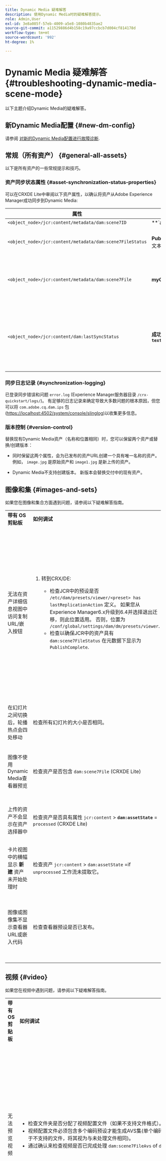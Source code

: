 ```yaml
---
title: Dynamic Media 疑难解答
description: 使用Dynamic Media时的疑难解答提示。
role: Admin,User
exl-id: 3e8a085f-57eb-4009-a5e8-1080b4835ae2
source-git-commit: a11529886d4b158c19a97ccbcb7d004cf814178d
workflow-type: tm+mt
source-wordcount: '992'
ht-degree: 1%

---
```


# Dynamic Media 疑难解答 {#troubleshooting-dynamic-media-scene-mode}

以下主题介绍Dynamic Media的疑难解答。

## 新Dynamic Media配置 {#new-dm-config}

请参阅 [对新的Dynamic Media配置进行故障诊断](/help/assets/dynamic-media/config-dm.md#troubleshoot-dm-config).

## 常规（所有资产） {#general-all-assets}

以下是所有资产的一些常规提示和技巧。

### 资产同步状态属性 {#asset-synchronization-status-properties}

可以在CRXDE Lite中审阅以下资产属性，以确认将资产从Adobe Experience Manager成功同步到Dynamic Media:

| **属性** | **示例** | **描述** |
|---|---|---|
| `<object_node>/jcr:content/metadata/dam:scene7ID` | **`a|364266`** | 节点已链接到Dynamic Media的常规指示符。 |
| `<object_node>/jcr:content/metadata/dam:scene7FileStatus` | **PublishComplete** 或错误文本 | 资产上传到Dynamic Media的状态。 |
| `<object_node>/jcr:content/metadata/dam:scene7File` | **myCompany/myAssetID** | 必须填充以生成指向Dynamic Media远程资产的URL。 |
| `<object_node>/jcr:content/dam:lastSyncStatus` | **成功** 或 **失败：`<error text>`** | 集（旋转集、图像集等）、图像预设、查看器预设、资产的图像映射更新或已编辑图像的同步状态。 |

### 同步日志记录 {#synchronization-logging}

已登录同步错误和问题 `error.log` (Experience Manager服务器目录 `/crx-quickstart/logs/`)。 有足够的日志记录来确定导致大多数问题的根本原因，但您可以将 `com.adobe.cq.dam.ips` 包([https://localhost:4502/system/console/slinglog](https://localhost:4502/system/console/slinglog))以收集更多信息。

### 版本控制 {#version-control}

替换现有Dynamic Media资产（名称和位置相同）时，您可以保留两个资产或替换/创建版本：

* 同时保留这两个属性，会为已发布的资产URL创建一个具有唯一名称的资产。 例如， `image.jpg` 是原始资产和 `image1.jpg` 是新上传的资产。

* Dynamic Media不支持创建版本。 新版本会替换交付中的现有资产。

## 图像和集 {#images-and-sets}

如果您在图像和集合方面遇到问题，请参阅以下疑难解答指南。

<table>
 <tbody>
  <tr>
   <td><strong>带有 OS 剪贴板</strong></td>
   <td><strong>如何调试</strong></td>
   <td><strong>解决方案</strong></td>
  </tr>
  <tr>
   <td>无法在资产详细信息视图中访问复制URL/嵌入按钮</td>
   <td>
    <ol>
     <li><p>转到CRX/DE:</p>
      <ul>
       <li>检查JCR中的预设是否 <code>/etc/dam/presets/viewer/&lt;preset&gt; has lastReplicationAction</code> 定义。 如果您从Experience Manager6.x升级到6.4并选择退出迁移，则此位置适用。 否则，位置为 <code>/conf/global/settings/dam/dm/presets/viewer</code>.</li>
       <li>检查以确保JCR中的资产具有 <code>dam:scene7FileStatus</code><strong> </strong>在元数据下显示为 <code>PublishComplete</code>.</li>
      </ul> </li>
    </ol> </td>
   <td><p>刷新页面/导航到另一页并返回（必须重新编译边栏JSP）</p> <p>如果这不起作用：</p>
    <ul>
     <li>发布资产。</li>
     <li>重新上传资产并发布它。</li>
    </ul> </td>
  </tr>
  <tr>
   <td>在幻灯片之间切换后，轮播热点会四处移动</td>
   <td><p>检查所有幻灯片的大小是否相同。</p> </td>
   <td><p>仅对轮播使用大小相同的图像。</p> </td>
  </tr>
  <tr>
   <td>图像不使用Dynamic Media查看器预览</td>
   <td><p>检查资产是否包含 <code>dam:scene7File</code> (CRXDE Lite)</p> </td>
   <td><p>检查所有资产是否都已完成处理。</p> </td>
  </tr>
  <tr>
   <td>上传的资产不会显示在资产选择器中</td>
   <td><p>检查资产是否具有属性 <code>jcr:content</code> &gt; <strong><code>dam:assetState</code></strong> = <code>processed</code> (CRXDE Lite)</p> </td>
   <td><p>检查所有资产是否都已完成处理。</p> </td>
  </tr>
  <tr>
   <td>卡片视图中的横幅显示 <strong>新建</strong> 资产未开始处理时</td>
   <td>检查资产 <code>jcr:content</code> &gt; <code>dam:assetState</code> =if <code>unprocessed</code> 工作流未提取它。</td>
   <td>等待工作流提取资产。</td>
  </tr>
  <tr>
   <td>图像或图像集不显示查看器URL或嵌入代码</td>
   <td>检查查看器预设是否已发布。</td>
   <td><p>转到 <strong>工具</strong> &gt; <strong>资产</strong> &gt; <strong>查看器预设</strong> 并发布查看器预设。</p> </td>
  </tr>
 </tbody>
</table>

## 视频 {#video}

如果您在视频中遇到问题，请参阅以下疑难解答指南。

<table>
 <tbody>
  <tr>
   <td><strong>带有 OS 剪贴板</strong></td>
   <td><strong>如何调试</strong></td>
   <td><strong>解决方案</strong></td>
  </tr>
  <tr>
   <td>无法预览视频</td>
   <td>
    <ul>
     <li>检查文件夹是否分配了视频配置文件（如果不支持文件格式）。 如果不受支持，则仅显示图像。</li>
     <li>视频配置文件必须包含多个编码预设才能生成AVS集(单个编码被视为MP4文件的视频内容；对于不支持的文件，将其视为与未处理文件相同)。</li>
     <li>通过确认来检查视频是否已完成处理 <code>dam:scene7FileAvs</code> of <code>dam:scene7File</code> 元数据中。</li>
    </ul> </td>
   <td>
    <ol>
     <li>将视频配置文件分配给文件夹。</li>
     <li>编辑视频配置文件以包含多个编码预设。</li>
     <li>等待视频完成处理。</li>
     <li>在重新加载视频之前，请确保Dynamic Media编码视频工作流未运行。<br/> </li>
     <li>重新上传视频。</li>
    </ol> </td>
  </tr>
  <tr>
   <td>视频未编码</td>
   <td>
    <ul>
     <li>检查是否配置了Dynamic MediaCloud Service。</li>
     <li>检查视频配置文件是否与上传文件夹关联。</li>
    </ul> </td>
   <td>
    <ol>
     <li>检查Cloud Services下的Dynamic Media配置是否正确设置。</li>
     <li>检查文件夹是否包含视频配置文件。 此外，还应检查视频配置文件。</li>
    </ol> </td>
  </tr>
  <tr>
   <td>视频处理过长</td>
   <td><p>要确定视频编码是否仍在进行中或是否已进入失败状态，请执行以下操作：</p>
    <ul>
     <li>检查视频状态 <code>https://localhost:4502/crx/de/index.jsp#/content/dam/folder/videomp4/jcr%3Acontent</code> &gt; <code>dam:assetState</code></li>
    </ul> </td>
   <td> </td>
  </tr>
  <tr>
   <td>缺少视频呈现版本</td>
   <td><p>上传视频时，但没有经过编码的演绎版：</p>
    <ul>
     <li>检查文件夹是否分配了视频配置文件。</li>
     <li>通过确认来检查视频是否已完成处理 <code>dam:scene7FileAvs</code> 元数据中。</li>
    </ul> </td>
   <td>
    <ol>
     <li>将视频配置文件分配给文件夹。</li>
     <li>等待视频完成处理。<br /> </li>
    </ol> </td>
  </tr>
 </tbody>
</table>

## 查看器 {#viewers}

如果您在查看器方面遇到问题，请参阅以下疑难解答指南。

<table>
 <tbody>
  <tr>
   <td><strong>带有 OS 剪贴板</strong></td>
   <td><strong>如何调试</strong></td>
   <td><strong>解决方案</strong></td>
  </tr>
  <tr>
   <td>查看器预设未发布</td>
   <td><p>继续执行示例管理器诊断页面： <code>https://localhost:4502/libs/dam/gui/content/s7dam/samplemanager/samplemanager.html</code></p> <p>观察计算值。 正确操作时，您会看到：</p> <p><code>_DMSAMPLE status: 0 unsyced assets - activation not necessary
       _OOTB status: 0 unsyced assets - 0 unactivated assets</code></p> <p><strong>注意</strong>:配置Dynamic Media云设置后，可能需要大约10分钟才能同步查看器资产。</p> <p>如果未激活的资产仍保留，请选择 <strong>列出所有未激活的资产</strong> 按钮以查看详细信息。</p> </td>
   <td>
    <ol>
     <li>在管理工具中导航到查看器预设列表： <code>https://localhost:4502/libs/dam/gui/content/s7dam/samplemanager/samplemanager.html</code></li>
     <li>选择所有查看器预设，然后选择 <strong>发布</strong>.</li>
     <li>导航回示例管理器，并观察未激活的资产计数现在为零。</li>
    </ol> </td>
  </tr>
  <tr>
   <td>查看器预设图稿会从资产详细信息的预览或复制URL/嵌入代码中返回404</td>
   <td><p>在CRXDE Lite中，执行以下操作：</p>
    <ol>
     <li>导航到 <code>&lt;sync-folder&gt;/_CSS/_OOTB</code> 文件夹(例如， <code>/content/dam/_CSS/_OOTB</code>)、</li>
     <li>查找有问题资产的元数据节点(例如， <code>&lt;sync-folder&gt;/_CSS/_OOTB/CarouselDotsLeftButton_dark_sprite.png/jcr:content/metadata/</code>)。</li>
     <li>检查是否存在 <code>dam:scene7*</code> 属性。 如果资产已成功同步和发布，您会看到 <code>dam:scene7FileStatus</code> 设置为 <strong>PublishComplete</strong>.</li>
     <li>尝试通过连接以下属性的值和字符串文本直接从Dynamic Media请求图稿
      <ul>
       <li><code>dam:scene7Domain</code></li>
       <li><code>"is/content"</code></li>
       <li><code>dam:scene7Folder</code></li>
       <li><code>&lt;asset-name&gt;</code></li>
       <li>示例: <code>https://&lt;server&gt;/is/content/myfolder/_CSS/_OOTB/CarouselDotsLeftButton_dark_sprite.png</code></li>
      </ul> </li>
    </ol> </td>
   <td><p>如果示例资产或查看器预设图稿未同步或发布，请重新启动整个复制/同步过程：</p>
    <ol>
     <li>导航至 <code>/libs/dam/gui/content/s7dam/samplemanager/samplemanager.html</code>
     </li>
     <li>按顺序选择以下操作：
      <ol>
       <li>删除同步文件夹。</li>
       <li>删除预设文件夹（下） <code>/conf</code>)。
       <li>触发DM安装异步作业。</li>
      </ol> </li>
     <li>在您的Experience Manager收件箱中等待同步成功通知。
     </li>
    </ol> </td>
  </tr>
 </tbody>
</table>
